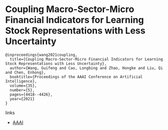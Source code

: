# Coupling Macro-Sector-Micro Financial Indicators for Learning Stock Representations with Less Uncertainty
```
@inproceedings{wang2021coupling,
  title={Coupling Macro-Sector-Micro Financial Indicators for Learning Stock Representations with Less Uncertainty},
  author={Wang, Guifeng and Cao, Longbing and Zhao, Hongke and Liu, Qi and Chen, Enhong},
  booktitle={Proceedings of the AAAI Conference on Artificial Intelligence},
  volume={35},
  number={5},
  pages={4418--4426},
  year={2021}
}
```

links
- [AAAI](https://www.aaai.org/AAAI21Papers/AAAI-7228.WangG.pdf)
